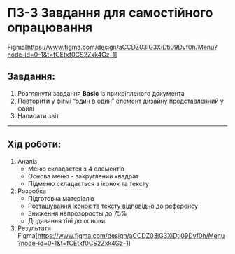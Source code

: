 
# ПЗ-3 Завдання для самостійного опрацювання
Figma[https://www.figma.com/design/aCCDZ03iG3XiDti09Dvf0h/Menu?node-id=0-1&t=fCEtxf0CS2Zxk4Gz-1]
## Завдання:
1. Розглянути завдання **Basic** із прикріпленого документа
2. Повторити у фігмі “один в один” елемент дизайну представленний у файлі
3. Написати звіт

---

## Хід роботи:
1. Аналіз
    - Меню складаєтся з 4 елементів
    - Основа меню - закруглений квадрат
    - Підменю складається з іконок та тексту
2. Розробка
    - Підготовка матеріалів
    - Розташування іконок та тексту відповідно до референсу
    - Зниження непрозоросты до 75%
    - Додавання тіні до основи
3. Результати
    Figma[https://www.figma.com/design/aCCDZ03iG3XiDti09Dvf0h/Menu?node-id=0-1&t=fCEtxf0CS2Zxk4Gz-1]
